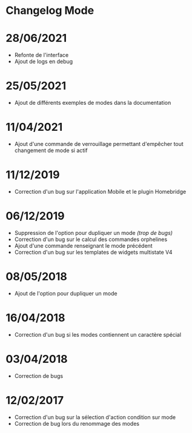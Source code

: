 # Changelog Mode

# 28/06/2021

- Refonte de l'interface
- Ajout de logs en debug

# 25/05/2021

- Ajout de différents exemples de modes dans la documentation

# 11/04/2021

- Ajout d'une commande de verrouillage permettant d'empêcher tout changement de mode si actif

# 11/12/2019

- Correction d'un bug sur l'application Mobile et le plugin Homebridge

# 06/12/2019

- Suppression de l'option pour dupliquer un mode *(trop de bugs)*
- Correction d'un bug sur le calcul des commandes orphelines
- Ajout d'une commande renseignant le mode précédent
- Correction d'un bug sur les templates de widgets multistate V4

# 08/05/2018

- Ajout de l'option pour dupliquer un mode

# 16/04/2018

- Correction d'un bug si les modes contiennent un caractère spécial

# 03/04/2018

- Correction de bugs

# 12/02/2017

- Correction d'un bug sur la sélection d'action condition sur mode
- Correction de bug lors du renommage des modes
